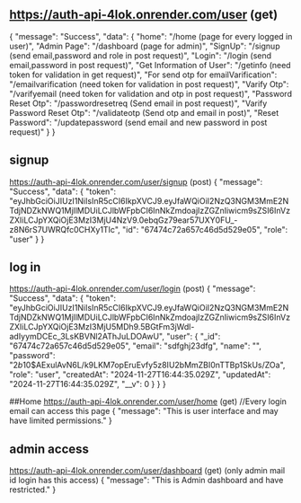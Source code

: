 ## https://auth-api-4lok.onrender.com/user (get)
{
    "message": "Success",
    "data": {
        "home": "/home   (page for every logged in user)",
        "Admin Page": "/dashboard    (page for admin)",
        "SignUp": "/signup  (send email,password and role in post request)",
        "Login": "/login   (send email,password in post request)",
        "Get Information of User": "/getinfo  (need token for validation in get request)",
        "For send otp for emailVarification": "/emailvarification  (need token for validation in post request)",
        "Varify Otp": "/varifyemail  (need token for validation and otp in post request)",
        "Password Reset Otp": "/passwordresetreq   (Send email in post request)",
        "Varify Password Reset Otp": "/validateotp   (Send otp and email in post)",
        "Reset Password": "/updatepassword (send email and new password in post request)"
    }
}
## signup
https://auth-api-4lok.onrender.com/user/signup (post)
{
    "message": "Success",
    "data": {
        "token": "eyJhbGciOiJIUzI1NiIsInR5cCI6IkpXVCJ9.eyJfaWQiOiI2NzQ3NGM3MmE2NTdjNDZkNWQ1MjllMDUiLCJlbWFpbCI6InNkZmdoajIzZGZnIiwicm9sZSI6InVzZXIiLCJpYXQiOjE3MzI3MjU4NzV9.0ebqGz79ear57UXY0FU_-z8N6rS7UWRQfc0CHXy1TIc",
        "id": "67474c72a657c46d5d529e05",
        "role": "user"
    }
}
## log in
https://auth-api-4lok.onrender.com/user/login (post)
{
    "message": "Success",
    "data": {
        "token": "eyJhbGciOiJIUzI1NiIsInR5cCI6IkpXVCJ9.eyJfaWQiOiI2NzQ3NGM3MmE2NTdjNDZkNWQ1MjllMDUiLCJlbWFpbCI6InNkZmdoajIzZGZnIiwicm9sZSI6InVzZXIiLCJpYXQiOjE3MzI3MjU5MDh9.5BGtFm3jWdl-adIyymDCEc_3LsKBVNl2AThJuLDOAwU",
        "user": {
            "_id": "67474c72a657c46d5d529e05",
            "email": "sdfghj23dfg",
            "name": "",
            "password": "$2b$10$AExulAvN6L/k9LKM7opEruEvfy5z8IU2bMmZBI0nTTBp1SkUs/ZOa",
            "role": "user",
            "createdAt": "2024-11-27T16:44:35.029Z",
            "updatedAt": "2024-11-27T16:44:35.029Z",
            "__v": 0
        }
    }
}

##Home
https://auth-api-4lok.onrender.com/user/home (get) //Every login email can access this page
{
    "message": "This is user interface and may have limited permissions."
}
## admin access
https://auth-api-4lok.onrender.com/user/dashboard (get) (only admin mail id login has this access)
{
    "message": "This is Admin dashboard and have restricted."
}
